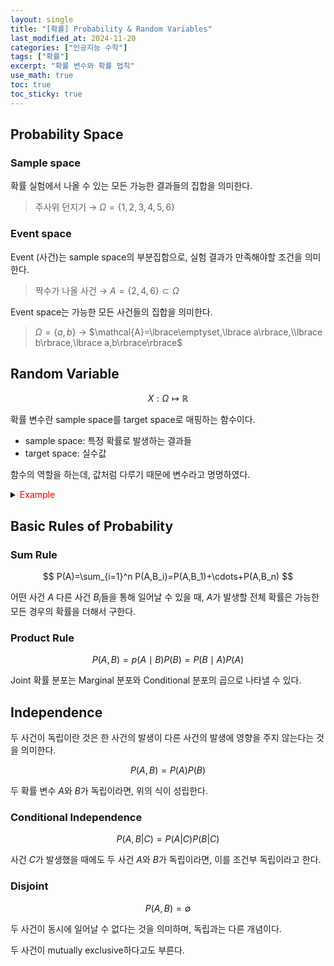 ```yaml
---
layout: single
title: "[확률] Probability & Random Variables"
last_modified_at: 2024-11-20
categories: ["인공지능 수학"]
tags: ["확률"]
excerpt: "확률 변수와 확률 법칙"
use_math: true
toc: true
toc_sticky: true
---
```


## Probability Space

### Sample space

확률 실험에서 나올 수 있는 모든 가능한 결과들의 집합을 의미한다.
    
> 주사위 던지기 → $\Omega=\lbrace1,2,3,4,5,6\rbrace$
    

### Event space

Event (사건)는 sample space의 부분집합으로, 실험 결과가 만족해야할 조건을 의미한다.
    
> 짝수가 나올 사건 → $A=\lbrace2,4,6\rbrace\subset\Omega$
    
Event space는 가능한 모든 사건들의 집합을 의미한다.
    
> $\Omega=\lbrace a,b\rbrace$ → $\mathcal{A}=\lbrace\emptyset,\lbrace a\rbrace,\\lbrace b\rbrace,\lbrace a,b\rbrace\rbrace$

## Random Variable

$$
X:\Omega\mapsto \mathbb{R}
$$

확률 변수란 sample space를 target space로 매핑하는 함수이다.

- sample space: 특정 확률로 발생하는 결과들
- target space: 실수값

함수의 역할을 하는데, 값처럼 다루기 때문에 변수라고 명명하였다.

<details>
<summary><font color='red'>Example</font></summary>
<div markdown="1">

주사위를 던지는 상황

- Sample space: $\Omega=\lbrace1,2,3,4,5,6\rbrace$
- 주사위의 눈을 확률 변수 $X$로 설정
- $X(1)=1~,~X(2)=2~,~X(3)=3$
    
    $X(4)=4~,~X(5)=5~,~X(6)=6$
- Target space: $\mathcal{T}=\lbrace1,2,3,4,5,6\rbrace$

---

동전 2개를 던지는 상황

- $\Omega=\lbrace\text{HH,~HT,~TH,~TT}\rbrace$
- 앞면의 개수를 확률 변수 $X$로 설정
- $X(\text{HH})=2~,~X(\text{TT})=0$
    
    $X(\text{HT})=1~,~X(\text{TH})=1$
- Target space: $\mathcal{T}=\lbrace0,1,2\rbrace$

</div>
</details>

## Basic Rules of Probability

### Sum Rule

$$
P(A)=\sum_{i=1}^n P(A,B_i)=P(A,B_1)+\cdots+P(A,B_n)
$$

어떤 사건 $A$ 다른 사건 $B_i$들을 통해 일어날 수 있을 때, $A$가 발생할 전체 확률은 가능한 모든 경우의 확률을 더해서 구한다.

### Product Rule

$$
P(A,B)=p(A\mid B)P(B)=P(B\mid A)P(A)
$$

Joint 확률 분포는 Marginal 분포와 Conditional 분포의 곱으로 나타낼 수 있다.

## Independence

두 사건이 독립이란 것은 한 사건의 발생이 다른 사건의 발생에 영향을 주지 않는다는 것을 의미한다.

$$
P(A,B)=P(A)P(B)
$$

두 확률 변수 $A$와 $B$가 독립이라면, 위의 식이 성립한다.

### Conditional Independence

$$
P(A,B|C)=P(A|C)P(B|C)
$$

사건 $C$가 발생했을 때에도 두 사건 $A$와 $B$가 독립이라면, 이를 조건부 독립이라고 한다.

### Disjoint

$$
P(A,B)=\emptyset
$$

두 사건이 동시에 일어날 수 없다는 것을 의미하며, 독립과는 다른 개념이다.

두 사건이 mutually exclusive하다고도 부른다.
